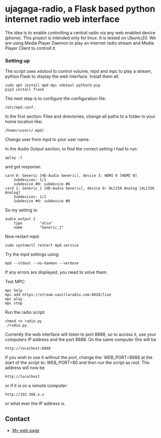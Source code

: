 # ujagaga-radio, a Flask based python internet radio web interface #

The idea is to enable controlling a central radio via any web enabled device (phone). This project is intended only for linux. 
It is tested on Ubuntu20.
We are using Media Player Daemon to play an internet radio stream and Media Player Client to controll it.

### Setting up ###

The script uses xdotool to control volume, mpd and mpc to play a stream, python Flask to display the web interface. Install them all.

    sudo apt install mpd mpc xdotool python3-pip
    pip3 install flask


The next step is to configure the configuration file: 
    
    /etc/mpd.conf.

In the first section: Files and directories, change all paths to a folder in your home location like: 

    /home/<user>/.mpd/

Change user from mpd to your user name.

In the Audio Output section, to find the correct setting I had to run: 

    aplay -l

and got response:

    card 0: Generic [HD-Audio Generic], device 3: HDMI 0 [HDMI 0]
        Subdevices: 1/1
        subdevice #0: subdevice #0
    card 1: Generic_1 [HD-Audio Generic], device 0: ALC256 Analog [ALC256 Analog]
        Subdevices: 1/1
        Subdevice #0: subdevice #0

So my setting is:

    audio_output {
        type		"alsa"
        name		"Generic_1" 

Now restart mpd:

    sudo systemctl restart mpd.service

Try the mpd settings using:

    mpd --stdout --no-daemon --verbose

If any errors are displayed, you need to solve them.

Test MPC:

    mpc help
    mpc add https://stream.vanillaradio.com:8028/live
    mpc play
    mpc stop

Run the radio script:

    chmod +x radio.py
    ./radio.py

Currently the web interface will listen to port 8888, so to access it, use your computers IP address and the port 8888. On the same computer this will be 

    http://localhost:8888

If you wish to use it without the port, change the: WEB_PORT=8888 at the start of the script to: WEB_PORT=80 and then run the script as root. The address will now be 

    http://localhost

or if it is on a remote computer: 

    http://192.168.x.x 
    
or what ever the IP address is.

## Contact ##

* [My web page](http://www.radinaradionica.com)